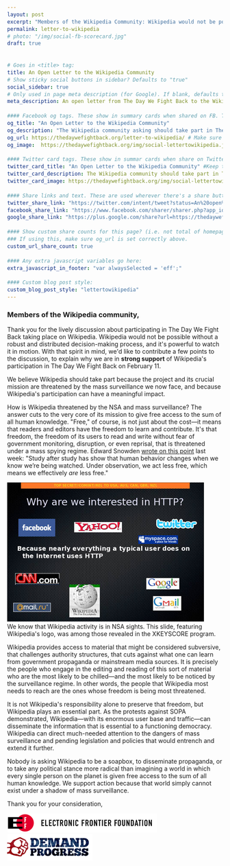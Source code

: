 ```yaml
---
layout: post
excerpt: "Members of the Wikipedia Community: Wikipedia would not be possible without a robust and distributed decision-making process, and it's powerful to watch it in motion. With that spirit in mind, we'd like to contribute a few points to the discussion about taking part in an action on February 11th to raise awareness about the dangers of mass surveillance.</p>"
permalink: letter-to-wikipedia
# photo: "/img/social-fb-scorecard.jpg"
draft: true


# Goes in <title> tag:
title: An Open Letter to the Wikipedia Community
# Show sticky social buttons in sidebar? Defaults to "true"
social_sidebar: true
# Only used in page meta description (for Google). If blank, defaults to homepage:
meta_description: An open letter from The Day We Fight Back to the Wikipedia community asking for its participation.

#### Facebook og tags. These show in summary cards when shared on FB. These default to the homepage og: tags.
og_title: "An Open Letter to the Wikipedia Community"
og_description: "The Wikipedia community asking should take part in The Day We Fight Back because of the threat that mass surveillance poses."
og_url: https://thedaywefightback.org/letter-to-wikipedia/ # Make sure this is the URL of the actual live page
og_image:  https://thedaywefightback.org/img/social-lettertowikipedia.jpg # Size should be 1260 x 630px

#### Twitter card tags. These show in summar cards when share on Twitter. Defaults to homepage card tags.
twitter_card_title: "An Open Letter to the Wikipedia Community" #Keep this relatively short
twitter_card_description: The Wikipedia community should take part in The Day We Fight Back because of the threat that mass surveillance poses.
twitter_card_image: https://thedaywefightback.org/img/social-lettertowikipedia.jpg

#### Share links and text. These are used wherever there's a share button on the page.
twitter_share_link: "https://twitter.com/intent/tweet?status=An%20open%20letter%20to%20the%20Wikipedia%20community%20from%20EFF%20and%20Demand%20Progress%20about%20the%20threat%20of%20mass%20surveillance%3A%20https%3A%2F%2Fthedaywefightback.org%2Fletter-to-wikipedia&related=daywefightback,sinak,neutralthoughts,stopwatchingus,eff"
facebook_share_link: "https://www.facebook.com/sharer/sharer.php?app_id=709021229138321&sdk=joey&u=https%3A%2F%2Fthedaywefightback.org%letter-to-wikipedia%2F&display=popup"
google_share_link: "https://plus.google.com/share?url=https://thedaywefightback.org/letter-to-wikipedia/"

#### Show custom share counts for this page? (i.e. not total of homepage?)
### If using this, make sure og_url is set correctly above.
custom_url_share_count: true

#### Any extra javascript variables go here:
extra_javascript_in_footer: "var alwaysSelected = 'eff';"

#### Custom blog post style:
custom_blog_post_style: "lettertowikipedia"
---
```

### Members of the Wikipedia community,

Thank you for the lively discussion about participating in The Day We Fight Back taking place on Wikipedia. Wikipedia would not be possible without a robust and distributed decision-making process, and it's powerful to watch it in motion. With that spirit in mind, we'd like to contribute a few points to the discussion, to explain why we are in **strong support** of Wikipedia's participation in The Day We Fight Back on February 11.

We believe Wikipedia should take part because the project and its crucial mission are threatened by the mass surveillance we now face, and because Wikipedia's participation can have a meaningful impact.

How is Wikipedia threatened by the NSA and mass surveillance? The answer cuts to the very core of its mission to give free access to the sum of all human knowledge. "Free," of course, is not just about the cost—it means that readers and editors have the freedom to learn and contribute. It's that freedom, the freedom of its users to read and write without fear of government monitoring, disruption, or even reprisal, that is threatened under a mass spying regime. Edward Snowden [wrote on this point](http://freesnowden.is/asksnowden.html) last week: "Study after study has show that human behavior changes when we know we’re being watched. Under observation, we act less free, which means we effectively *are* less free."

<div class="col-md-6 inline-image">
	<img src="/img/wikipedia-slide.jpg" alt="wikipedia slide" class="img-responsive"><br />
	We know that Wikipedia activity is in NSA sights. This slide, featuring Wikipedia's logo, was among those revealed in the XKEYSCORE program.
</div>

Wikipedia provides access to material that might be considered subversive, that challenges authority structures, that cuts against what one can learn from government propaganda or mainstream media sources. It is precisely the people who engage in the editing and reading of this sort of material who are the most likely to be chilled—and the most likely to be noticed by the surveillance regime. In other words, the people that Wikipedia most needs to reach are the ones whose freedom is being most threatened.

It is not Wikipedia's responsibility alone to preserve that freedom, but Wikipedia plays an essential part. As the protests against SOPA demonstrated, Wikipedia—with its enormous user base and traffic—can disseminate the information that is essential to a functioning democracy. Wikipedia can direct much-needed attention to the dangers of mass surveillance and pending legislation and policies that would entrench and extend it further.

Nobody is asking Wikipedia to be a soapbox, to disseminate propaganda, or to take any political stance more radical than imagining a world in which every single person on the planet is given free access to the sum of all human knowledge. We support action because that world simply cannot exist under a shadow of mass surveillance.

Thank you for your consideration,

<img src="/img/wiki-eff-logo.png" alt="Electronic Frontier foundation" />
<img src="/img/wiki-dp-logo.png" alt="Demand Progress" />